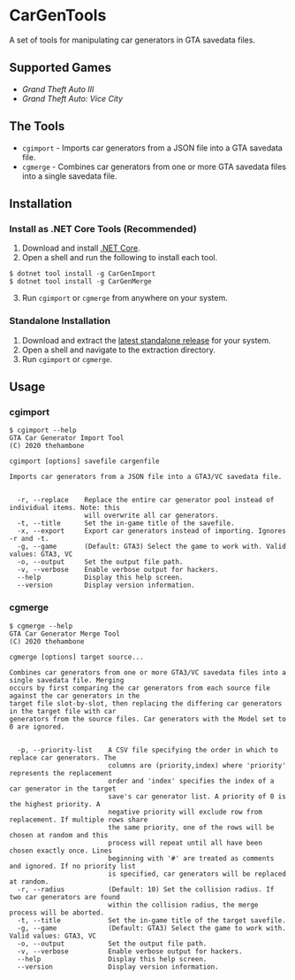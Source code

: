 # CarGenTools
A set of tools for manipulating car generators in GTA savedata files.

## Supported Games
* *Grand Theft Auto III*
* *Grand Theft Auto: Vice City*

## The Tools
* `cgimport` - Imports car generators from a JSON file into a GTA savedata file.
* `cgmerge` - Combines car generators from one or more GTA savedata files into a single savedata file.

## Installation
### Install as .NET Core Tools (Recommended)
1) Download and install [.NET Core](https://dotnet.microsoft.com/download).
2) Open a shell and run the following to install each tool.
```
$ dotnet tool install -g CarGenImport
$ dotnet tool install -g CarGenMerge
```
3) Run `cgimport` or `cgmerge` from anywhere on your system.

### Standalone Installation
1) Download and extract the [latest standalone release](https://github.com/whampson/CarGenTools/releases)
for your system.
2) Open a shell and navigate to the extraction directory.
3) Run `cgimport` or `cgmerge`.

## Usage
### cgimport
```
$ cgimport --help
GTA Car Generator Import Tool
(C) 2020 thehambone

cgimport [options] savefile cargenfile

Imports car generators from a JSON file into a GTA3/VC savedata file.


  -r, --replace    Replace the entire car generator pool instead of individual items. Note: this
                   will overwrite all car generators.
  -t, --title      Set the in-game title of the savefile.
  -x, --export     Export car generators instead of importing. Ignores -r and -t.
  -g, --game       (Default: GTA3) Select the game to work with. Valid values: GTA3, VC
  -o, --output     Set the output file path.
  -v, --verbose    Enable verbose output for hackers.
  --help           Display this help screen.
  --version        Display version information.
```

### cgmerge
```
$ cgmerge --help
GTA Car Generator Merge Tool
(C) 2020 thehambone

cgmerge [options] target source...

Combines car generators from one or more GTA3/VC savedata files into a single savedata file. Merging
occurs by first comparing the car generators from each source file against the car generators in the
target file slot-by-slot, then replacing the differing car generators in the target file with car
generators from the source files. Car generators with the Model set to 0 are ignored.


  -p, --priority-list    A CSV file specifying the order in which to replace car generators. The
                         columns are (priority,index) where 'priority' represents the replacement
                         order and 'index' specifies the index of a car generator in the target
                         save's car generator list. A priority of 0 is the highest priority. A
                         negative priority will exclude row from replacement. If multiple rows share
                         the same priority, one of the rows will be chosen at random and this
                         process will repeat until all have been chosen exactly once. Lines
                         beginning with '#' are treated as comments and ignored. If no priority list
                         is specified, car generators will be replaced at random.
  -r, --radius           (Default: 10) Set the collision radius. If two car generators are found
                         within the collision radius, the merge process will be aborted.
  -t, --title            Set the in-game title of the target savefile.
  -g, --game             (Default: GTA3) Select the game to work with. Valid values: GTA3, VC
  -o, --output           Set the output file path.
  -v, --verbose          Enable verbose output for hackers.
  --help                 Display this help screen.
  --version              Display version information.
```
